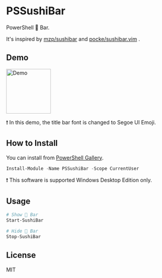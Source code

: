 # PSSushiBar

PowerShell 🍣 Bar.

It's inspired by [mzp/sushibar](https://github.com/mzp/sushibar) and [pocke/sushibar.vim](https://github.com/pocke/sushibar.vim) .

## Demo

<img src="https://cloud.githubusercontent.com/assets/720127/20544664/7a060cea-b14e-11e6-9b18-06e53d3d86a4.gif" alt="Demo" height=120>

:exclamation: In this demo, the title bar font is changed to Segoe UI Emoji.

## How to Install

You can install from [PowerShell Gallery](https://www.powershellgallery.com/packages/PSSushiBar/).

```ps1
Install-Module -Name PSSushiBar -Scope CurrentUser
```

:exclamation: This software is supported Windows Desktop Edition only.

## Usage

```ps1
# Show 🍣 Bar
Start-SushiBar

# Hide 🍣 Bar
Stop-SushiBar
```

## License

MIT
